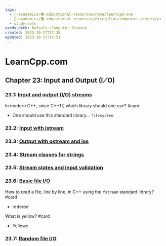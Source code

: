 ```yaml
---
tags:
  - 🔴-academics/📚-educational-resources/name/learncpp-com
  - 🔴-academics/📚-educational-resources/discipline/computer-science/programming-language/cpp
  - study-note
cards-deck: Default::Computer Science
created: 2023-10-27T17:38
updated: 2023-10-31T14:51
---
```


# LearnCpp.com

## Chapter 23꞉ Input and Output (I⟋O)

### 23.1: [Input and output (I/O) streams](https://www.learncpp.com/cpp-tutorial/input-and-output-io-streams/)

In modern C++, since C++17, which library should one use? #card
- One should use this standard library... `filesystem`.

### 23.2: [Input with istream](https://www.learncpp.com/cpp-tutorial/input-with-istream/)

### 23.3: [Output with ostream and ios](https://www.learncpp.com/cpp-tutorial/output-with-ostream-and-ios/)

### 23.4: [Stream classes for strings](https://www.learncpp.com/cpp-tutorial/stream-classes-for-strings/)

### 23.5: [Stream states and input validation](https://www.learncpp.com/cpp-tutorial/stream-states-and-input-validation/)

### 23.6: [Basic file I/O](https://www.learncpp.com/cpp-tutorial/basic-file-io/)

How to read a file, line by line, in C++ using the `fstream` standard library? #card
- redered

What is yellow? #card
- Yellowe

### 23.7: [Random file I/O](https://www.learncpp.com/cpp-tutorial/random-file-io/)
